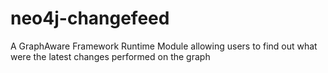 neo4j-changefeed
================

A GraphAware Framework Runtime Module allowing users to find out what were the latest changes performed on the graph
